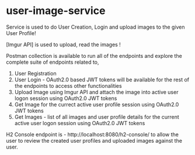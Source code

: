 # user-image-service
Service is used to do User Creation, Login and upload images to the given User Profile!

[Imgur API] is used to upload, read the images !

Postman collection is available to run all of the endpoints and explore the complete suite of endpoints related to,

 1. User Registration
 2. User Login - OAuth2.0 based JWT tokens will be available for the rest of the endpoints to access other functionalities
 3. Upload Image using Imgur API and attach the image into active user logon session using OAuth2.0 JWT tokens
 4. Get Image for the currect active user profile session using OAuth2.0 JWT tokens
 5. Get Images - list of all images and user profile details for the current active user logon session using OAuth2.0 JWT tokens

H2 Console endpoint is - http://localhost:8080/h2-console/ to allow the user to review the created user profiles and uploaded images against the user.

